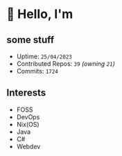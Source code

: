 # 👋 Hello, I'm 

## some stuff

- Uptime: `25/04/2023`
- Contributed Repos: `39` *(owning `21`)*
- Commits: `1724`

## Interests

- FOSS
- DevOps
- Nix(OS)
- Java
- C#
- Webdev

